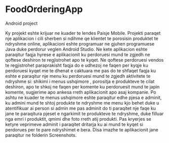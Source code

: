 # FoodOrderingApp
Android project

Ky projekt eshte krijuar ne kuader te lendes Paisje Mobile. Projekti paraqet nje aplikacion i cili sherben si ndihme qe klientet te porosisin produktet te ndryshme online, aplikacioni eshte programuar ne gjuhen programuese Java duke perdorur veglen Android Studio. Ne kete aplikacion eshte paraqitur faqja hyrese e aplikacionit ku perdoruesi mund te zgjedh ne qoftese deshiron te regjistrohet apo te kyqet. Ne qoftese perdoruesi vendos te regjistrohet paraprakisht faqja do e udhezoj ne faqen per kyqje ku perdoruesi kyqet me te dhenat e caktuara me pas do te shfaqet faqja ku eshte e paraqitur nje menu ku perdoruesi mund te zgjedh aktivitete te ndryshme si: shikimi i menus ushqimore , porositja e produkteve te cilat deshiron, apo te shkoj ne faqen per komente ku perdoruesit mund te japin komente, sugjerime apo ankesa  rreth aplikacionit apo asaj kompanie. Po ashtu ne kuader te menus ushqimore eshte paraqitur edhe pjesa e adminit, ku admini mund te shtoj produkte te ndryshme me menu kjo behet duke u atentifikuar ai person si admin me pas adminit do ti paraqitet nje faqe ku jane te paraqitura pjeset e ngarkimit te produkteve te ndryshme, duke filluar nga emri i produktit, qmimi dhe foto rreth atij produkti. Pas kryerjes se ketyre veprimeve adminit i paraqitet dritarja ku ai mund te kyqet si perdorues per te pare ndryshimet e bera. Disa imazhe te aplikacionit jane paraqitur ne folderin Screenshots.
